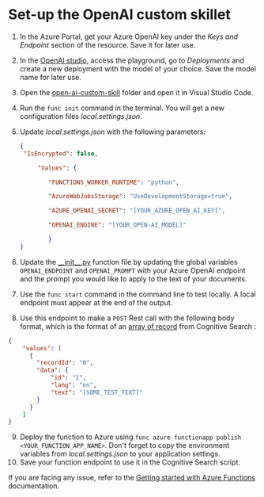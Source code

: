 # Set-up the OpenAI custom skillet

1. In the Azure Portal, get your Azure OpenAI key under the *Keys and Endpoint* section of the resource. Save it for later use.

2. In the [OpenAI studio](https://oai.azure.com/), access the playground, go to *Deployments* and create a new deployment with the model of your choice. Save the model name for later use.

3. Open the [open-ai-custom-skill](../openai-custom-skill) folder and open it in Visual Studio Code.

4. Run the `func init` command in the terminal. You will get a new configuration files *local.settings.json*.

5. Update *local.settings.json* with the following parameters:

   ```json
   { 
   	"IsEncrypted": false,
   
        "Values": {
   
           "FUNCTIONS_WORKER_RUNTIME": "python",
   
           "AzureWebJobsStorage": "UseDevelopmentStorage=true",
   
           "AZURE_OPENAI_SECRET": "[YOUR_AZURE_OPEN_AI_KEY]",
   
           "OPENAI_ENGINE": "[YOUR_OPEN-AI_MODEL]"
   
           }
   }
   ```

6. Update the [\_\_init\_\_.py](../openai-custom-skill/openai_request/__init__.py) function file by updating the global variables `OPENAI_ENDPOINT` and `OPENAI_PROMPT` with your Azure OpenAI endpoint and the prompt you would like to apply to the text of your documents.
7. Use the `func start` command in the command line to test locally. A local endpoint must appear at the end of the output.
8. Use this endpoint to make a `POST` Rest call with the following body format, which is the format of an [array of record](https://learn.microsoft.com/en-us/azure/search/cognitive-search-custom-skill-interface#format-web-api-inputs) from Cognitive Search :

```json
{
    "values": [
      {
        "recordId": "0",
        "data": {
            "id": "1",
            "lang": "en",
            "text": "[SOME_TEST_TEXT]"
        }
      }
    ]
}
```

9. Deploy the function to Azure using `func azure functionapp publish <YOUR_FUNCTION_APP_NAME>`. Don't forget to copy the environment variables from *local.settings.json* to your application settings.
10. Save your function endpoint to use it in the Cognitive Search script.



If you are facing any issue, refer to the [Getting started with Azure Functions](../openai-custom-skill/getting_started_with_azure_functions.md) documentation.